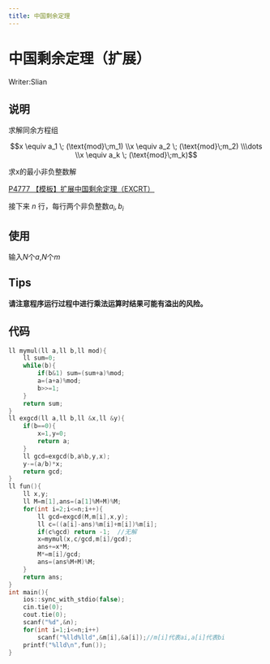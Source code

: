 ```yaml
---
title: 中国剩余定理
---
```


# 中国剩余定理（扩展）

Writer:Slian

## 说明

求解同余方程组

$$x \equiv a_1 \; (\text{mod}\;m_1) \\x \equiv a_2 \; (\text{mod}\;m_2) \\\dots \\x \equiv a_k \; (\text{mod}\;m_k)$$

求x的最小非负整数解

[P4777 【模板】扩展中国剩余定理（EXCRT）](https://www.luogu.org/problem/P4777)

接下来 *n* 行，每行两个非负整数$a_{i}, b_{i}$

## 使用

输入$N$个$a$,$N$个$m$

## Tips

**请注意程序运行过程中进行乘法运算时结果可能有溢出的风险。**

## 代码

```cpp
ll mymul(ll a,ll b,ll mod){
    ll sum=0;
    while(b){
        if(b&1) sum=(sum+a)%mod;
        a=(a+a)%mod;
        b>>=1;
    }
    return sum;
}
ll exgcd(ll a,ll b,ll &x,ll &y){
    if(b==0){
        x=1,y=0;
        return a;
    }
    ll gcd=exgcd(b,a%b,y,x);
    y-=(a/b)*x;
    return gcd;
}
ll fun(){
    ll x,y;
    ll M=m[1],ans=(a[1]%M+M)%M;
    for(int i=2;i<=n;i++){
        ll gcd=exgcd(M,m[i],x,y);
        ll c=((a[i]-ans)%m[i]+m[i])%m[i];
        if(c%gcd) return -1;  //无解 
        x=mymul(x,c/gcd,m[i]/gcd);
        ans+=x*M;
        M*=m[i]/gcd;
        ans=(ans%M+M)%M;
    }
    return ans;
}
int main(){
    ios::sync_with_stdio(false);
    cin.tie(0);
    cout.tie(0);
    scanf("%d",&n);
    for(int i=1;i<=n;i++)
        scanf("%lld%lld",&m[i],&a[i]);//m[i]代表ai,a[i]代表bi
    printf("%lld\n",fun());
} 
```
